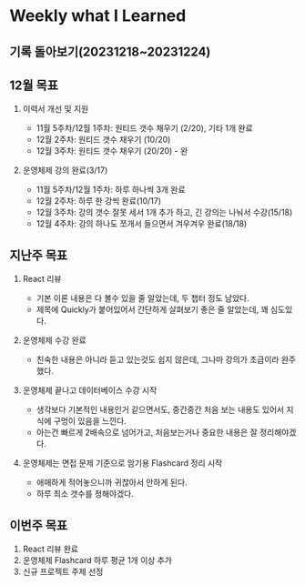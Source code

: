 # Weekly what I Learned

## 기록 돌아보기(20231218~20231224)

## 12월 목표

1. 이력서 개선 및 지원

   - 11월 5주차/12월 1주차: 원티드 갯수 채우기 (2/20), 기타 1개 완료
   - 12월 2주차: 원티드 갯수 채우기 (10/20)
   - 12월 3주차: 원티드 갯수 채우기 (20/20) - 완

2. 운영체제 강의 완료(3/17)

   - 11월 5주차/12월 1주차: 하루 하나씩 3개 완료
   - 12월 2주차: 하루 한 강씩 완료(10/17)
   - 12월 3주차: 강의 갯수 잘못 세서 1개 추가 하고, 긴 강의는 나눠서 수강(15/18)
   - 12월 4주차: 강의 하나도 쪼개서 들으면서 겨우겨우 완료(18/18)

## 지난주 목표

1. React 리뷰

   - 기본 이론 내용은 다 볼수 있을 줄 알았는데, 두 챕터 정도 남았다.
   - 제목에 Quickly가 붙어있어서 간단하게 살펴보기 좋은 줄 알았는데, 꽤 심도있다.

2. 운영체제 수강 완료

   - 친숙한 내용은 아니라 듣고 있는것도 쉽지 않은데, 그나마 강의가 초급이라 완주했다.

3. 운영체제 끝나고 데이터베이스 수강 시작

   - 생각보다 기본적인 내용인거 같으면서도, 중간중간 처음 보는 내용도 있어서 지식에 구멍이 있음을 느낀다.
   - 아는건 빠르게 2배속으로 넘어가고, 처음보는거나 중요한 내용은 잘 정리해야겠다.

4. 운영체제는 면접 문제 기준으로 암기용 Flashcard 정리 시작

   - 애매하게 적어놓으니까 귀찮아서 안하게 된다.
   - 하루 최소 갯수를 정해야겠다.

## 이번주 목표

1. React 리뷰 완료
2. 운영체제 Flashcard 하루 평균 1개 이상 추가
3. 신규 프로젝트 주제 선정

